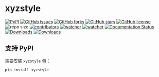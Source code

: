 # xyzstyle

[![PyPI](https://img.shields.io/pypi/v/xyzstyle.svg)](https://pypi.org/project/xyzstyle/) [![GitHub issues](https://img.shields.io/github/issues/xinetzone/xyzstyle)](https://github.com/xinetzone/xyzstyle/issues) [![GitHub forks](https://img.shields.io/github/forks/xinetzone/xyzstyle)](https://github.com/xinetzone/xyzstyle/network) [![GitHub stars](https://img.shields.io/github/stars/xinetzone/xyzstyle)](https://github.com/xinetzone/xyzstyle/stargazers) [![GitHub license](https://img.shields.io/github/license/xinetzone/xyzstyle)](https://github.com/xinetzone/xyzstyle/blob/main/LICENSE) ![repo size](https://img.shields.io/github/repo-size/xinetzone/xyzstyle.svg) [![contributors](https://img.shields.io/github/contributors/xinetzone/xyzstyle.svg)](https://github.com/xinetzone/xyzstyle/graphs/contributors) [![watcher](https://img.shields.io/github/watchers/xinetzone/xyzstyle.svg)](https://github.com/xinetzone/xyzstyle/watchers) [![watcher](https://img.shields.io/github/watchers/xinetzone/pytorch-book.svg)](https://github.com/xinetzone/pytorch-book/watchers) [![Documentation Status](https://readthedocs.org/projects/xyzstyle/badge/?version=latest)](https://xyzstyle.readthedocs.io/zh/latest/?badge=latest) [![Downloads](https://pepy.tech/badge/xyzstyle/week)](https://pepy.tech/project/xyzstyle)  [![Downloads](https://pepy.tech/badge/xyzstyle)](https://pepy.tech/project/xyzstyle)

## 支持 PyPI

需要安装 `xyzstyle` 包：

```shell
pip install xyzstyle
```
